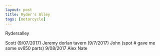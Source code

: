 ```yaml
---
layout: post
title: Ryder's Alley
tags: [motorcycle]
---
```


Rydersalley

Scott (9/07/2017)
Jeremy dorlan tavern (9/7/2017)
John (spot # gave me some sv650 parts) 9/08/2017
Alex
Nate